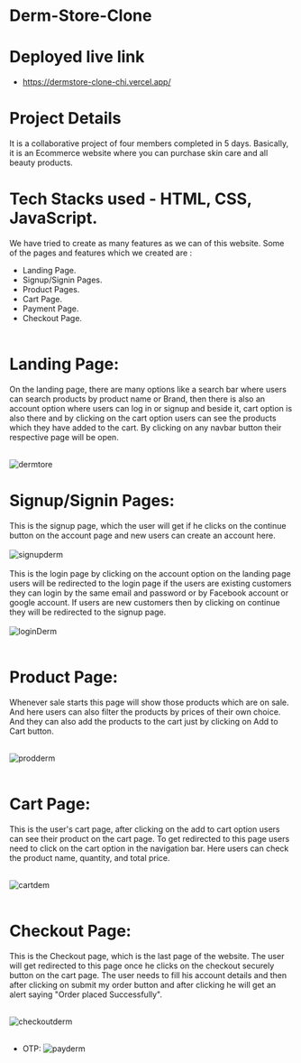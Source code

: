 # Derm-Store-Clone

# Deployed live link
- https://dermstore-clone-chi.vercel.app/

# Project Details 
It is a collaborative project of four members completed in 5 days. Basically, it is an Ecommerce website where you can purchase skin care and all beauty products.

# Tech Stacks used - HTML, CSS, JavaScript.


We have tried to create as many features as we can of this website. Some of the pages and features which we created are :</br>
- Landing Page.</br>
- Signup/Signin Pages.</br>
- Product Pages.</br>
- Cart Page.</br>
- Payment Page.</br>
- Checkout Page.</br></br>

# Landing Page:
On the landing page, there are many options like a search bar where users can search products by product name or Brand, then there is also an account option where users can log in or signup and beside it, cart option is also there and by clicking on the cart option users can see the products which they have added to the cart. By clicking on any navbar button their respective page will be open.</br></br>

![dermtore](https://user-images.githubusercontent.com/107460617/213980342-a9319c27-4c24-461b-abbf-a55c67128cfa.PNG)

# Signup/Signin Pages:
This is the signup page, which the user will get if he clicks on the continue button on the account page and new users can create an account here.</br></br>
![signupderm](https://user-images.githubusercontent.com/107460617/213982641-c6a253f7-94e1-439b-8a6f-43257a57042c.PNG)</br></br>
This is the login page by clicking on the account option on the landing page users will be redirected to the login page if the users are existing customers they can login by the same email and password or by Facebook account or google account. If users are new customers then by clicking on continue they will be redirected to the signup page.</br></br>
![loginDerm](https://user-images.githubusercontent.com/107460617/213982648-f8597035-6bd7-4be9-85ec-72ef0e79b35d.PNG)</br></br>

# Product Page:
Whenever sale starts this page will show those products which are on sale. And here users can also filter the products by prices of their own choice. And they can also add the products to the cart just by clicking on Add to Cart button.</br></br>

![prodderm](https://user-images.githubusercontent.com/107460617/213984603-7d4742e1-4d63-4cd8-aad1-ee7eaae9008b.PNG)</br></br>

# Cart Page:
This is the user's cart page, after clicking on the add to cart option users can see their product on the cart page. To get redirected to this page users need to click on the cart option in the navigation bar. Here users can check the product name, quantity, and total price.</br></br>

![cartdem](https://user-images.githubusercontent.com/107460617/213984684-7c10fcd1-9d0c-4d23-93da-c1f30b7136b6.PNG)</br></br>

# Checkout Page:
This is the Checkout page, which is the last page of the website. The user will get redirected to this page once he clicks on the checkout securely button on the cart page. The user needs to fill his account details and then after clicking on submit my order button and after clicking he will get an alert saying "Order placed Successfully".</br></br>

![checkoutderm](https://user-images.githubusercontent.com/107460617/213984937-e71f04dd-d3e5-4388-bb2b-e46465a8e7d4.PNG)</br></br>

- OTP:
![payderm](https://user-images.githubusercontent.com/107460617/213984999-d23750ce-04c9-48cf-9796-43154030e7fd.PNG)</br></br>














